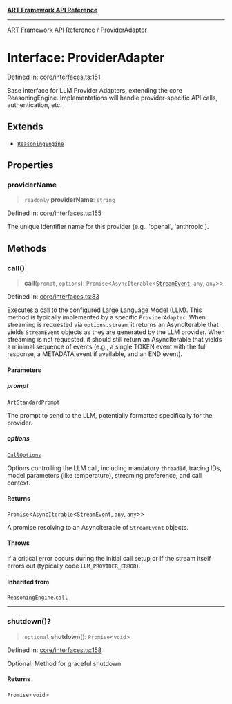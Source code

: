[**ART Framework API Reference**](../README.md)

***

[ART Framework API Reference](../README.md) / ProviderAdapter

# Interface: ProviderAdapter

Defined in: [core/interfaces.ts:151](https://github.com/hashangit/ART/blob/3153790647102134b487bb6168bd208568e6a8ad/src/core/interfaces.ts#L151)

Base interface for LLM Provider Adapters, extending the core ReasoningEngine.
Implementations will handle provider-specific API calls, authentication, etc.

## Extends

- [`ReasoningEngine`](ReasoningEngine.md)

## Properties

### providerName

> `readonly` **providerName**: `string`

Defined in: [core/interfaces.ts:155](https://github.com/hashangit/ART/blob/3153790647102134b487bb6168bd208568e6a8ad/src/core/interfaces.ts#L155)

The unique identifier name for this provider (e.g., 'openai', 'anthropic').

## Methods

### call()

> **call**(`prompt`, `options`): `Promise`\<`AsyncIterable`\<[`StreamEvent`](StreamEvent.md), `any`, `any`\>\>

Defined in: [core/interfaces.ts:83](https://github.com/hashangit/ART/blob/3153790647102134b487bb6168bd208568e6a8ad/src/core/interfaces.ts#L83)

Executes a call to the configured Large Language Model (LLM).
This method is typically implemented by a specific `ProviderAdapter`.
When streaming is requested via `options.stream`, it returns an AsyncIterable
that yields `StreamEvent` objects as they are generated by the LLM provider.
When streaming is not requested, it should still return an AsyncIterable
that yields a minimal sequence of events (e.g., a single TOKEN event with the full response,
a METADATA event if available, and an END event).

#### Parameters

##### prompt

[`ArtStandardPrompt`](../type-aliases/ArtStandardPrompt.md)

The prompt to send to the LLM, potentially formatted specifically for the provider.

##### options

[`CallOptions`](CallOptions.md)

Options controlling the LLM call, including mandatory `threadId`, tracing IDs, model parameters (like temperature), streaming preference, and call context.

#### Returns

`Promise`\<`AsyncIterable`\<[`StreamEvent`](StreamEvent.md), `any`, `any`\>\>

A promise resolving to an AsyncIterable of `StreamEvent` objects.

#### Throws

If a critical error occurs during the initial call setup or if the stream itself errors out (typically code `LLM_PROVIDER_ERROR`).

#### Inherited from

[`ReasoningEngine`](ReasoningEngine.md).[`call`](ReasoningEngine.md#call)

***

### shutdown()?

> `optional` **shutdown**(): `Promise`\<`void`\>

Defined in: [core/interfaces.ts:158](https://github.com/hashangit/ART/blob/3153790647102134b487bb6168bd208568e6a8ad/src/core/interfaces.ts#L158)

Optional: Method for graceful shutdown

#### Returns

`Promise`\<`void`\>
